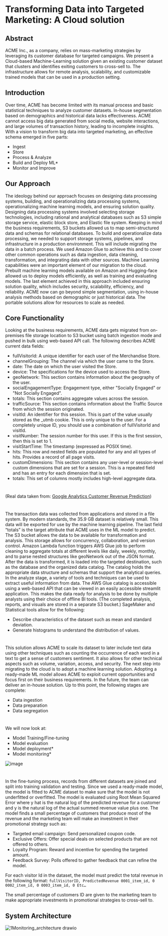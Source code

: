 # Transforming Data into Targeted Marketing: A Cloud solution

## Abstract
ACME Inc., as a company, relies on mass-marketing strategies by leveraging its customer database for targeted campaigns. We present a Cloud-based Machine-Learning solution given an existing customer dataset that clusters and identifies exiting customers to cross-sell to. The infrastructure allows for remote analysis, scalability, and customizable trained models that can be used in a production setting.

## Introduction
Over time, ACME has become limited with its manual process and basic statistical techniques to analyze customer datasets. In-house segmentation based on demographics and historical data lacks effectiveness. ACME cannot access big data generated from social media, website interactions, and large volumes of transaction history, leading to incomplete insights. With a vision to transform big data into targeted marketing, an effective schema emerged in five parts: 
- Ingest
- Store
- Process & Analyze
- Build and Deploy ML*
- Monitor and Improve

## Our Approach
The ideology behind our approach focuses on designing data processing systems, building, and operationalizing data processing systems, operationalizing machine learning models, and ensuring solution quality. Designing data processing systems involved selecting storage technologies, including rational and analytical databases such as S3 simple storage service, elastic block store, and Elastic file system. Keeping in mind the business requirements, S3 buckets allowed us to map semi-structured data and schemas for relational databases. To build and operationalize data processing, we needed to support storage systems, pipelines, and infrastructure in a production environment. This will include migrating the data in a batch process. We used Amazon Glue to achieve this and to cover other common operations such as data ingestion, data cleaning, transformation, and integrating data with other sources. Machine Learning capabilities were an important element of our migration to the cloud. Prebuilt machine learning models available on Amazon and Hugging-face allowed us to deploy models efficiently, as well as training and evaluating models. The last element achieved in this approach included ensuring solution quality, which includes security, scalability, efficiency, and reliability. ACME now can go beyond simple segmentation, using in-house analysis methods based on demographic or just historical data. The portable solutions allow for resources to scale as needed.

## Core Functionality
Looking at the business requirements, ACME data gets migrated from on-premises file storage location to S3 bucket using batch ingestion mode and pushed in bulk using web-based API call. The following describes ACME current data fields:
- fullVisitorId: A unique identifier for each user of the Merchandise Store.
- channelGrouping: The channel via which the user came to the Store.
- date: The date on which the user visited the Store.
- device: The specifications for the device used to access the Store.
- geoNetwork: This section contains information about the geography of the user.
- socialEngagementType: Engagement type, either "Socially Engaged" or "Not Socially Engaged".
- totals: This section contains aggregate values across the session.
- trafficSource: This section contains information about the Traffic Source from which the session originated.
- visitId: An identifier for this session. This is part of the value usually stored as the _utmb cookie. This is only unique to the user. For a completely unique ID, you should use a combination of fullVisitorId and visitId.
- visitNumber: The session number for this user. If this is the first session, then this is set to 1.
- visitStartTime: The timestamp (expressed as POSIX time).
- hits: This row and nested fields are populated for any and all types of hits. Provides a record of all page visits.
- customDimensions: This section contains any user-level or session-level custom dimensions that are set for a session. This is a repeated field and has an entry for each dimension that is set.
- totals: This set of columns mostly includes high-level aggregate data.
#
(Real data taken from: [Google Analytics Customer Revenue Prediction](https://www.kaggle.com/competitions/ga-customer-revenue-prediction/data)) 
#
The transaction data was collected from applications and stored in a file system. By modern standards, the 35.9 GB dataset is relatively small. This data will be exported for use by the machine learning pipeline. The last field “totals” is the target attribute that ACME uses in the ML model to predict. The S3 bucket allows the data to be available for transformation and analysis. This storage allows for concurrency, collaboration, and version control. Amazon Lambda function triggers AWS Glue job to perform cleaning to aggregate totals at different levels like daily, weekly, monthly, and to parse nested structures like geoNetwork out of the JSON format. After the data is transformed, it is loaded into the targeted destination, such as the database and the organized data catalog. The catalog holds the appropriate data structure and schemas that support the analytical queries. In the analyze stage, a variety of tools and techniques can be used to extract useful information from data. The AWS Glue catalog is accessible using a web-based API that can be viewed in an easily accessible streamlit application. This makes the data ready for analysis to be done by multiple analysts using their choice of offline BI tools. (The completed analysis, reports, and visuals are stored in a separate S3 bucket.) SageMaker and Statistical tools allow for the following: 
- Describe characteristics of the dataset such as mean and standard deviation.
- Generate histograms to understand the distribution of values.
#
This solution allows ACME to scale its dataset to later include text data using other techniques such as counting the occurrence of each word in a text to get a sense of customers sentiment. It also allows for other technical aspects such as volume, variation, access, and security. The next step into migrating to the cloud is to adopt a machine learning solution. Adopting a ready-made ML model allows ACME to exploit current opportunities and focus first on their business requirements. In the future, the team can deliver an in-house solution. Up to this point, the following stages are complete:
- Data ingestion
- Data preparation
- Data segregation
#
We will now look at:
- Model Training/Fine-tuning
- Model evaluation
- Model deployment*
- Model monitoring*

 ![image](https://github.com/Tower-Babel/ACME_Targeted_Marketing/assets/123087201/ad677290-3706-43e3-8186-a05d3041d264)
 
# 
In the fine-tuning process, records from different datasets are joined and split into training validation and testing. Since we used a ready-made model, the model is fitted to ACME dataset to make sure that the model is not underfitted or overfitted. 
The model is evaluated using Root Mean Squared Error where y hat is the natural log of the predicted revenue for a customer and y is the natural log of the actual summed revenue value plus one. 
The model finds a small percentage of customers that produce most of the revenue and the marketing team will make an investment in their promotional strategy such as:
- Targeted email campaign: Send personalized coupon code.
- Exclusive Offers: Offer special deals on selected products that are not offered to others.
- Loyalty Program: Reward and incentive for spending the targeted amount.
- Feedback Survey: Polls offered to gather feedback that can refine the model.

For each visitor Id in the dataset, the model must predict the total revenue in the following format:
    ``fullVisitorID, PredictedRevenue
    0001_item_id, 0
    0002_item_id, 0
    0003_item_id, 0
    Etc…``

The small percentage of customers ID are given to the marketing team to make appropriate investments in promotional strategies to cross-sell to. 

## System Architecture

![1Monitoring_architecture drawio](https://github.com/Tower-Babel/ACME_Targeted_Marketing/assets/123087201/6c9480a4-6949-480b-9977-a67ef5d7cdc1)


